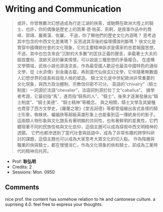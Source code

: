 # Writing and Communication

> 或許，你曾無數次幻想過成為行走江湖的俠客，或馳騁在歐洲大陸上的騎士，也許，你的偶像是歷史上的雨果·德·帕英、荊軻，是敘事作品中的喬峰、郭靖、羅賓漢、佐羅。 不過，你了解他們的歷史文化內涵嗎？ 思考過其中包含的中西文化差異嗎？ 反思過其背後的倫理價值判斷嗎？ 俠文化是貫穿中國傳統社會的文化現象，它的主要精神訴求是儒家的忠君報國思想，不過，其中也包含來自“沉默的大多數”的匡扶正義的聲音，承載著士大夫的超拔塵俗、浪跡天涯的審美情懷，可以說是三種思想的矛盾複合。 在虛構文學領域，武俠小說也源遠流長，作為最受國人歡迎也最具中國特色的通俗文學，從《水滸傳》到金庸古龍，再到當代仙俠玄幻文學，它伴隨著無數國人幻想世界的成長和自我人格的塑造。 騎士文化是中世紀歐洲非常重要的文化現象，與西方政治體制、宗教信仰密不可分。 英語的“chivalry”（騎士制度）一詞源於法語“chevalier”，法語詞則源於拉丁文“caballus”。 據學者考證，它最初指“馬”，進而指“騎馬的人”、“騎士”，後來才逐漸發展出“騎士制度”、“騎士美德”、“騎士精神”等概念。 與之相關，騎士文學及其變種也貫穿了西方文學史，《羅蘭之歌》《堂吉訶德》等都曾描繪出各式各樣的騎士形象，蜘蛛俠、蝙蝠俠等超級英雄形象上也能看到這一傳統身份的影子。 這兩類人物形象與文化譜系有著明顯的共同性，也有著鮮明的差異性，它們體現著不同的民族性格與文化信仰，這個主題可以成為探視中西文明精神的透鏡。 它們也都滲透到了當代社會與話語中，成為了非常有趣的跨學科研討的課題，這個主題也可以成為大家思考大眾文化的切入點。 作為階層與職業的俠與騎士，都在慢慢消亡，作為文化現象的俠和騎士，卻成為工業時代的精神烏托邦。

- Prof: **耿弘明**
- Credits: 2
- Sessions: Mon. 0950


## Comments

nice prof. the content has somehow relation to hk and cantonese culture. a suprising 4.0. feel free to express your thoughts.